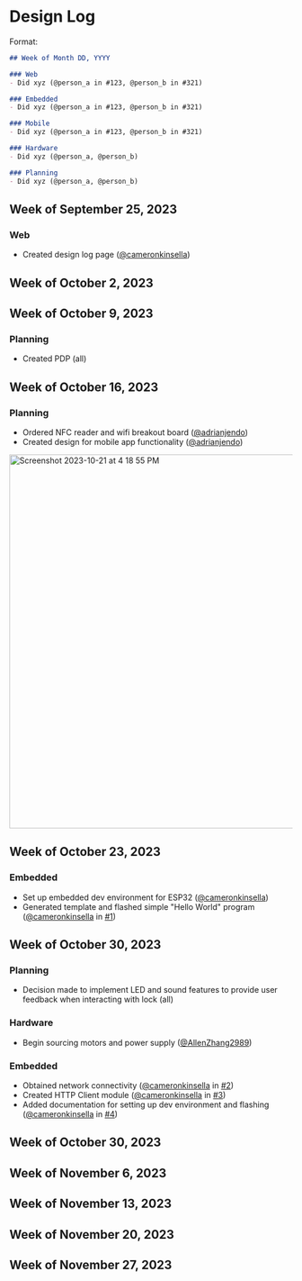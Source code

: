 # Design Log

Format:
```md
## Week of Month DD, YYYY

### Web
- Did xyz (@person_a in #123, @person_b in #321)

### Embedded
- Did xyz (@person_a in #123, @person_b in #321)

### Mobile
- Did xyz (@person_a in #123, @person_b in #321)

### Hardware
- Did xyz (@person_a, @person_b)

### Planning
- Did xyz (@person_a, @person_b)
```

## Week of September 25, 2023

### Web
- Created design log page ([@cameronkinsella](https://github.com/cameronkinsella))

## Week of October 2, 2023

## Week of October 9, 2023

### Planning
- Created PDP (all)

## Week of October 16, 2023

### Planning
- Ordered NFC reader and wifi breakout board ([@adrianjendo](https://www.github.com/adrianjendo))
- Created design for mobile app functionality ([@adrianjendo](https://www.github.com/adrianjendo))

<img width="664" alt="Screenshot 2023-10-21 at 4 18 55 PM" src="https://github.com/lynx-locks/lynx-locks.github.io/assets/55325093/aefb0603-51a3-4aed-8024-9bdd4db59b35">

## Week of October 23, 2023

### Embedded
- Set up embedded dev environment for ESP32 ([@cameronkinsella](https://github.com/cameronkinsella))
- Generated template and flashed simple "Hello World" program ([@cameronkinsella](https://github.com/cameronkinsella) in [#1](https://github.com/lynx-locks/lynx-embedded/pull/1))

## Week of October 30, 2023

### Planning
- Decision made to implement LED and sound features to provide user feedback when interacting with lock (all)

### Hardware
- Begin sourcing motors and power supply ([@AllenZhang2989](https://github.com/AllenZhang2989))

### Embedded
- Obtained network connectivity ([@cameronkinsella](https://github.com/cameronkinsella) in [#2](https://github.com/lynx-locks/lynx-embedded/pull/2))
- Created HTTP Client module ([@cameronkinsella](https://github.com/cameronkinsella) in [#3](https://github.com/lynx-locks/lynx-embedded/pull/3))
- Added documentation for setting up dev environment and flashing ([@cameronkinsella](https://github.com/cameronkinsella) in [#4](https://github.com/lynx-locks/lynx-embedded/pull/4))

## Week of October 30, 2023

## Week of November 6, 2023

## Week of November 13, 2023

## Week of November 20, 2023

## Week of November 27, 2023
